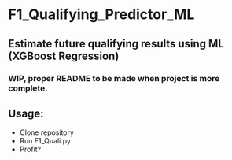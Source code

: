 # F1_Qualifying_Predictor_ML

## Estimate future qualifying results using ML (XGBoost Regression)

### WIP, proper README to be made when project is more complete. 


## Usage:

- Clone repository
- Run F1_Quali.py
- Profit?
